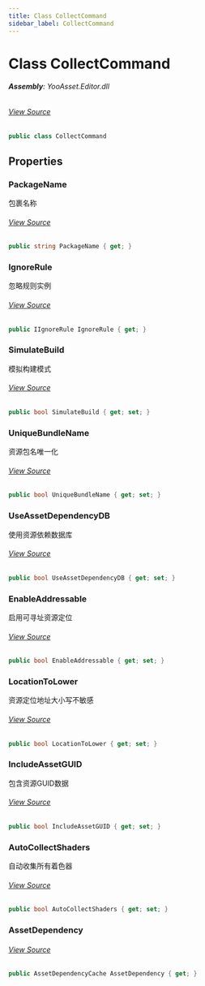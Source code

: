 ```yaml
---
title: Class CollectCommand
sidebar_label: CollectCommand
---
```

# Class CollectCommand


###### **Assembly**: YooAsset.Editor.dll
###### [View Source](https://github.com/tuyoogame/YooAsset-Samples.git/blob/main/Assets/YooAsset/Editor/AssetBundleCollector/CollectCommand.cs#L4)
```csharp title="Declaration"
public class CollectCommand
```
## Properties
### PackageName
包裹名称
###### [View Source](https://github.com/tuyoogame/YooAsset-Samples.git/blob/main/Assets/YooAsset/Editor/AssetBundleCollector/CollectCommand.cs#L9)
```csharp title="Declaration"
public string PackageName { get; }
```
### IgnoreRule
忽略规则实例
###### [View Source](https://github.com/tuyoogame/YooAsset-Samples.git/blob/main/Assets/YooAsset/Editor/AssetBundleCollector/CollectCommand.cs#L14)
```csharp title="Declaration"
public IIgnoreRule IgnoreRule { get; }
```
### SimulateBuild
模拟构建模式
###### [View Source](https://github.com/tuyoogame/YooAsset-Samples.git/blob/main/Assets/YooAsset/Editor/AssetBundleCollector/CollectCommand.cs#L20)
```csharp title="Declaration"
public bool SimulateBuild { get; set; }
```
### UniqueBundleName
资源包名唯一化
###### [View Source](https://github.com/tuyoogame/YooAsset-Samples.git/blob/main/Assets/YooAsset/Editor/AssetBundleCollector/CollectCommand.cs#L25)
```csharp title="Declaration"
public bool UniqueBundleName { get; set; }
```
### UseAssetDependencyDB
使用资源依赖数据库
###### [View Source](https://github.com/tuyoogame/YooAsset-Samples.git/blob/main/Assets/YooAsset/Editor/AssetBundleCollector/CollectCommand.cs#L30)
```csharp title="Declaration"
public bool UseAssetDependencyDB { get; set; }
```
### EnableAddressable
启用可寻址资源定位
###### [View Source](https://github.com/tuyoogame/YooAsset-Samples.git/blob/main/Assets/YooAsset/Editor/AssetBundleCollector/CollectCommand.cs#L35)
```csharp title="Declaration"
public bool EnableAddressable { get; set; }
```
### LocationToLower
资源定位地址大小写不敏感
###### [View Source](https://github.com/tuyoogame/YooAsset-Samples.git/blob/main/Assets/YooAsset/Editor/AssetBundleCollector/CollectCommand.cs#L40)
```csharp title="Declaration"
public bool LocationToLower { get; set; }
```
### IncludeAssetGUID
包含资源GUID数据
###### [View Source](https://github.com/tuyoogame/YooAsset-Samples.git/blob/main/Assets/YooAsset/Editor/AssetBundleCollector/CollectCommand.cs#L45)
```csharp title="Declaration"
public bool IncludeAssetGUID { get; set; }
```
### AutoCollectShaders
自动收集所有着色器
###### [View Source](https://github.com/tuyoogame/YooAsset-Samples.git/blob/main/Assets/YooAsset/Editor/AssetBundleCollector/CollectCommand.cs#L50)
```csharp title="Declaration"
public bool AutoCollectShaders { get; set; }
```
### AssetDependency

###### [View Source](https://github.com/tuyoogame/YooAsset-Samples.git/blob/main/Assets/YooAsset/Editor/AssetBundleCollector/CollectCommand.cs#L53)
```csharp title="Declaration"
public AssetDependencyCache AssetDependency { get; }
```
